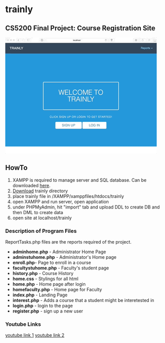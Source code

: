 # trainly
## CS5200 Final Project: Course Registration Site 

 
![landing-page](https://github.com/ArcyFlores/trainly/blob/master/overview.gif)

## HowTo

1. XAMPP is required to manage server and SQL database. Can be downloaded [here](https://www.apachefriends.org/index.html). 
2. [Download](https://github.com/ArcyFlores/trainly/archive/master.zip) trainly directory
3. place trainly file in /XAMPP/xamppfiles/htdocs/trainly 
4. open XAMPP and run server, open application
5. under PHPMyAdmin, hit "import" tab and upload DDL to create DB and then DML to create data
6. open site at localhost/trainly 

### Description of Program Files 

ReportTasks.php files are the reports required of the project. 

* **adminhome.php** - Administrator Home Page
* **adminstuhome.php** - Administrator's Home page
* **enroll.php**- Page to enroll in a course
* **facultystuhome.php**	- Faculty's student page
* **history.php**	- Course History
* **home.css** - Stylings for all html 	
* **home.php** - Home page after login 	
* **homefaculty.php**	- Home page for Faculty
* **index.php** - Landing Page
* **interest.php** - Adds a course that a student might be interetested in 
* **login.php** - login to the page  
* **register.php** - sign up a new user

### Youtube Links
[youtube link 1](https://www.youtube.com)
[youtube link 2](https://www.google.com)


